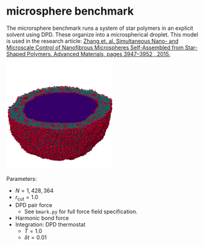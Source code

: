 # microsphere benchmark

The microrsphere benchmark runs a system of star polymers in an explicit solvent using DPD.
These organize into a microspherical droplet. This model is used in the research article:
[Zhang et. al. Simultaneous Nano- and Microscale Control of Nanofibrous Microspheres Self-Assembled from Star-Shaped Polymers. Advanced Materials, pages 3947–3952 , 2015.](http://dx.doi.org/10.1002/adma.201501329)

<img src="microsphere/microsphere.png" style="width: 280px;"/>

Parameters:

* $N = 1,428,364$
* $r_\mathrm{cut} = 1.0$
* DPD pair force
    * See `bmark.py` for full force field specification.
* Harmonic bond force
* Integration: DPD thermostat
    * $T=1.0$
    * $\delta t = 0.01$

